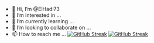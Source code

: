 - 👋 Hi, I’m @ElHadi73
- 👀 I’m interested in ...
- 🌱 I’m currently learning ...
- 💞️ I’m looking to collaborate on ...
- 📫 How to reach me ...
[![GitHub Streak](https://streak-stats.demolab.com?user=ElHadi73&theme=dark&hide_border=true&date_format=j%20M%5B%20Y%5D)](https://git.io/streak-stats)
[![GitHub Streak](https://streak-stats.demolab.com/?user=DenverCoder1)](https://git.io/streak-stats)
